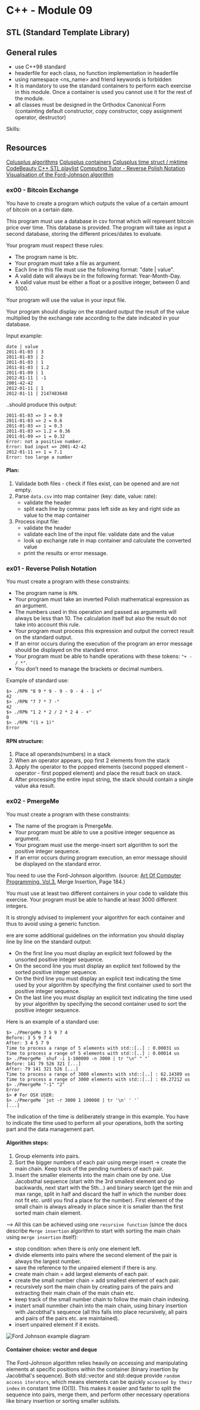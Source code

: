 # C++ - Module 09

## STL (Standard Template Library)

## General rules

- use C++98 standard
- headerfile for each class, no function implementation in headerfile
- using namespace <ns_name> and friend keywords is forbidden
- It is mandatory to use the standard containers to perform each exercise in this module.
  Once a container is used you cannot use it for the rest of the module.
- all classes must be designed in the Orthodox Canonical Form (containting default constructor, copy constructor, copy assignment operator, destructor)

Skills:

## Resources

[Cplusplus algorithms](https://cplusplus.com/reference/algorithm/)
[Cplusplus containers](https://cplusplus.com/reference/stl/)
[Cplusplus time struct / mktime](https://cplusplus.com/reference/ctime/)
[CodeBeauty C++ STL playlist](https://www.youtube.com/playlist?list=PL43pGnjiVwgR9BloyT0OgsMo8d_hylBv0)
[Computing Tutor - Reverse Polish Notation](https://www.youtube.com/watch?v=HDwRlIc75w4)
[Visualisation of the Ford-Johnson algorithm](https://dev.to/emuminov/human-explanation-and-step-by-step-visualisation-of-the-ford-johnson-algorithm-5g91)

### ex00 - Bitcoin Exchange

You have to create a program which outputs the value of a certain amount of bitcoin
on a certain date.

This program must use a database in csv format which will represent bitcoin price
over time. This database is provided.
The program will take as input a second database, storing the different prices/dates
to evaluate.

Your program must respect these rules:

- The program name is btc.
- Your program must take a file as argument.
- Each line in this file must use the following format: "date | value".
- A valid date will always be in the following format: Year-Month-Day.
- A valid value must be either a float or a positive integer, between 0 and 1000.

Your program will use the value in your input file.

Your program should display on the standard output the result of the value multiplied
by the exchange rate according to the date indicated in your database.

Input example:

```
date | value
2011-01-03 | 3
2011-01-03 | 2
2011-01-03 | 1
2011-01-03 | 1.2
2011-01-09 | 1
2012-01-11 | -1
2001-42-42
2012-01-11 | 1
2012-01-11 | 2147483648
```

..should produce this output:

```
2011-01-03 => 3 = 0.9
2011-01-03 => 2 = 0.6
2011-01-03 => 1 = 0.3
2011-01-03 => 1.2 = 0.36
2011-01-09 => 1 = 0.32
Error: not a positive number.
Error: bad input => 2001-42-42
2012-01-11 => 1 = 7.1
Error: too large a number
```

#### Plan:

1. Validade both files - check if files exist, can be opened and are not empty.
2. Parse `data.csv` into map container (key: date, value: rate):
   - validate the header
   - split each line by comma: pass left side as key and right side as value to the map container
3. Process input file:
   - validate the header
   - validate each line of the input file: validate date and the value
   - look up exchange rate in map container and calculate the converted value
   - print the results or error message.

### ex01 - Reverse Polish Notation

You must create a program with these constraints:

- The program name is `RPN`.
- Your program must take an inverted Polish mathematical expression as an argument.
- The numbers used in this operation and passed as arguments will always be less
  than 10. The calculation itself but also the result do not take into account this rule.
- Your program must process this expression and output the correct result on the
  standard output.
- If an error occurs during the execution of the program an error message should be
  displayed on the standard error.
- Your program must be able to handle operations with these tokens: `"+ - / *"`.
- You don’t need to manage the brackets or decimal numbers.

Example of standard use:

```
$> ./RPN "8 9 * 9 - 9 - 9 - 4 - 1 +"
42
$> ./RPN "7 7 * 7 -"
42
$> ./RPN "1 2 * 2 / 2 * 2 4 - +"
0
$> ./RPN "(1 + 1)"
Error
```

#### RPN structure:

1. Place all operands(numbers) in a stack
2. When an operator appears, pop first 2 elements from the stack
3. Apply the operator to the popped elements (second popped element - operator - first popped element) and place the result back on stack.
4. After processing the entire input string, the stack should contain a single value aka result.

### ex02 - PmergeMe

You must create a program with these constraints:

- The name of the program is PmergeMe.
- Your program must be able to use a positive integer sequence as argument.
- Your program must use the merge-insert sort algorithm to sort the positive integer sequence.
- If an error occurs during program execution, an error message should be displayed on the standard error.

You need to use the Ford-Johnson algorithm.
(source: [Art Of Computer Programming, Vol.3.](<https://seriouscomputerist.atariverse.com/media/pdf/book/Art%20of%20Computer%20Programming%20-%20Volume%203%20(Sorting%20&%20Searching).pdf>) Merge Insertion,
Page 184.)

You must use at least two different containers in your code to
validate this exercise. Your program must be able to handle at
least 3000 different integers.

It is strongly advised to implement your algorithm for each container
and thus to avoid using a generic function.

ere are some additional guidelines on the information you should display line by line on the standard output:

- On the first line you must display an explicit text followed by the unsorted positive integer sequence.
- On the second line you must display an explicit text followed by the sorted positive integer sequence.
- On the third line you must display an explicit text indicating the time used by your algorithm by specifying the first container used to sort the positive integer sequence.
- On the last line you must display an explicit text indicating the time used by your algorithm by specifying the second container used to sort the positive integer sequence.

Here is an example of a standard use:

```
$> ./PmergeMe 3 5 9 7 4
Before: 3 5 9 7 4
After: 3 4 5 7 9
Time to process a range of 5 elements with std::[..] : 0.00031 us
Time to process a range of 5 elements with std::[..] : 0.00014 us
$> ./PmergeMe `shuf -i 1-100000 -n 3000 | tr "\n" " "`
Before: 141 79 526 321 [...]
After: 79 141 321 526 [...]
Time to process a range of 3000 elements with std::[..] : 62.14389 us
Time to process a range of 3000 elements with std::[..] : 69.27212 us
$> ./PmergeMe "-1" "2"
Error
$> # For OSX USER:
$> ./PmergeMe `jot -r 3000 1 100000 | tr '\n' ' '`
[...]
```

The indication of the time is deliberately strange in this example.
You have to indicate the time used to perform all your
operations, both the sorting part and the data management part.

#### Algorithm steps:

1. Group elements into pairs.
2. Sort the bigger numbers of each pair using merge insert -> create the main chain. Keep track of the pending numbers of each pair.
3. Insert the smaller elements into the main chain one by one. Use Jacobsthal sequence (start with the 3rd smallest element and go backwards, next start with the 5th...) and binary search (get the min and max range, split in half and discard the half in which the number does not fit etc. until you find a place for the number). First element of the small chain is always already in place since it is smaller than the first sorted main chain element.

--> All this can be achieved using one `recursive function` (since the docs describe `Merge insertion` algorithm to start with sorting the main chain using `merge insertion` itself):

- stop condition: when there is only one element left.
- divide elements into pairs where the second element of the pair is always the largest number.
- save the reference to the unpaired element if there is any.
- create main chain = add largest elements of each pair.
- create the small number chain = add smallest element of each pair.
- recursively sort the main chain by creating pairs of the pairs and extracting their main chain of the main chain etc.
- keep track of the small number chain to follow the main chain indexing.
- instert small nunmber chain into the main chain, using binary insertion with Jacobthal's sequence (all this falls into place recursively, all pairs and pairs of the pairs etc. are maintained).
- insert unpaired element if it exists.

![Ford Johnson example diagram](https://github.com/AijaRe/42Porto_cpp/blob/main/cpp09/cpp09-ex02-diagram.jpg)

#### Container choice: vector and deque

The Ford-Johnson algorithm relies heavily on accessing and manipulating elements at specific positions within the container (binary insertion by Jacobthal's sequence). Both std::vector and std::deque provide `random access iterators`, which means elements can be quickly `accessed by their index` in constant time (O(1)). This makes it easier and faster to split the sequence into pairs, merge them, and perform other necessary operations like binary insertion or sorting smaller sublists.

